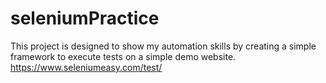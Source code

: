 # seleniumPractice

This project is designed to show my automation skills by creating a simple framework to execute tests on a simple demo website.
https://www.seleniumeasy.com/test/
